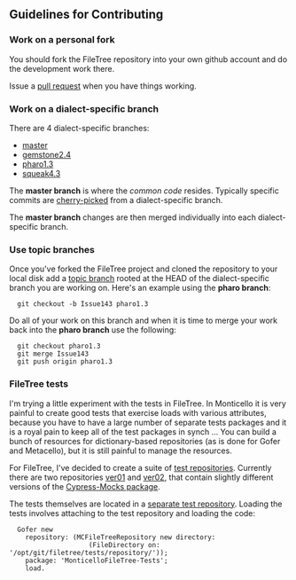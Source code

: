 ## Guidelines for Contributing

### <a name="forkme"></a> Work on a personal fork
You should fork the FileTree repository into your own github account and do the development work there. 

Issue a [pull request](http://help.github.com/send-pull-requests/) when you have things working.

### <a name="branching"></a> Work on a dialect-specific branch
There are 4 dialect-specific branches:

 * [master](https://github.com/dalehenrich/filetree/tree/master)
 * [gemstone2.4](https://github.com/dalehenrich/filetree/tree/gemstone2.4)
 * [pharo1.3](https://github.com/dalehenrich/filetree/tree/pharo1.3)
 * [squeak4.3](https://github.com/dalehenrich/filetree/tree/squeak4.3)

The **master branch** is where the *common code* resides. Typically
specific commits are 
[cherry-picked](http://technosophos.com/content/git-cherry-picking-move-small-code-patches-across-branches) from a dialect-specific branch.

The **master branch** changes are then merged individually into each dialect-specific
branch.

### <a name="topicbranches"></a> Use topic branches

Once you've forked the FileTree project and cloned the repository to your local disk add a [topic branch](https://github.com/dchelimsky/rspec/wiki/Topic-Branches) rooted at the HEAD of the dialect-specific branch you are working on. Here's an example using the **pharo branch**:

```shell
  git checkout -b Issue143 pharo1.3
```

Do all of your work on this branch and when it is time to merge your work back into the 
**pharo branch** use the following:

```shell
  git checkout pharo1.3
  git merge Issue143
  git push origin pharo1.3
```

### <a name="tests"></a> FileTree tests

I'm trying a little experiment with the tests in FileTree. In Monticello it is very painful to create good tests that exercise loads with various attributes, because you have to have a large number of separate tests packages and it is a royal pain to keep all of the test packages in synch ... You can build a bunch of resources for dictionary-based repositories (as is done for Gofer and Metacello), but it is still painful to manage the resources.

For FileTree, I've decided to create a suite of [test repositories](https://github.com/dalehenrich/filetree/tree/master/tests/testRepositories). Currently there are two repositories 
[ver01](https://github.com/dalehenrich/filetree/tree/master/tests/testRepositories/ver01) and 
[ver02](https://github.com/dalehenrich/filetree/tree/master/tests/testRepositories/ver02), that contain slightly different versions of the 
[Cypress-Mocks package](https://github.com/CampSmalltalk/Cypress-Mocks). 

The tests themselves are located in a 
[separate test repository](https://github.com/dalehenrich/filetree/tree/master/tests/repository). Loading the tests involves attaching to the test repository and loading the code:

```Smalltalk
  Gofer new
    repository: (MCFileTreeRepository new directory: 
                    (FileDirectory on: '/opt/git/filetree/tests/repository/'));
    package: 'MonticelloFileTree-Tests';
    load.
```
